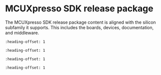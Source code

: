 # MCUXpresso SDK release package

The MCUXpresso SDK release package content is aligned with the silicon subfamily it supports. This includes the boards, devices, documentation, and middleware.


```{include} ../topics/device_support.md
:heading-offset: 1
```

```{include} ../topics/cmsis_dsp_library.md
:heading-offset: 1
```

```{include} ../topics/operating_system.md
:heading-offset: 1
```

```{include} ../topics/middleware.md
:heading-offset: 1
```

